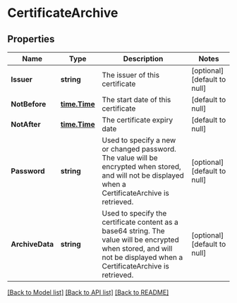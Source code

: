 # CertificateArchive

## Properties
Name | Type | Description | Notes
------------ | ------------- | ------------- | -------------
**Issuer** | **string** | The issuer of this certificate | [optional] [default to null]
**NotBefore** | [**time.Time**](time.Time.md) | The start date of this certificate | [default to null]
**NotAfter** | [**time.Time**](time.Time.md) | The certificate expiry date | [default to null]
**Password** | **string** | Used to specify a new or changed password. The value will be encrypted when stored, and will not be displayed when a CertificateArchive is retrieved. | [optional] [default to null]
**ArchiveData** | **string** | Used to specify the certificate content as a base64 string. The value will be encrypted when stored, and will not be displayed when a CertificateArchive is retrieved. | [optional] [default to null]

[[Back to Model list]](../README.md#documentation-for-models) [[Back to API list]](../README.md#documentation-for-api-endpoints) [[Back to README]](../README.md)


